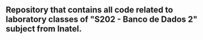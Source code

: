 ## Repository that contains all code related to laboratory classes of "S202 - Banco de Dados 2" subject from Inatel.
